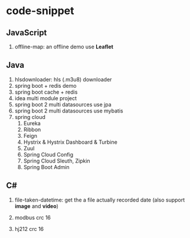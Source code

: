 # code-snippet

## JavaScript

1. offline-map: an offline demo use **Leaflet**


## Java

1. hlsdownloader: hls (.m3u8) downloader
1. spring boot + redis demo
1. spring boot cache + redis
1. idea multi module project
1. spring boot 2 multi datasources use jpa
1. spring boot 2 multi datasources use mybatis
1. spring cloud
    1. Eureka
    1. Ribbon
    1. Feign
    1. Hystrix & Hystrix Dashboard & Turbine
    1. Zuul
    1. Spring Cloud Config
    1. Spring Cloud Sleuth, Zipkin
    1. Spring Boot Admin


## C#

1. file-taken-datetime: get the a file actually recorded date (also support **image** and **video**)

1. modbus crc 16

1. hj212 crc 16

